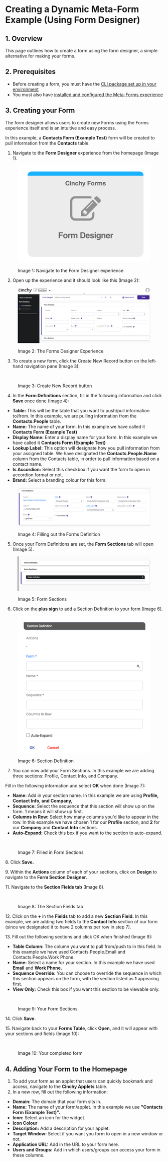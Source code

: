 # Creating a Dynamic Meta-Form Example (Using Form Designer)

## 1. Overview

This page outlines how to create a form using the form designer, a simple alternative for making your forms.

## 2. Prerequisites <a href="#prerequisites" id="prerequisites"></a>

* Before creating a form, you must have the [CLI package set up in your environment](https://cinchy.gitbook.io/cinchy-meta-forms/meta-forms-overview/dynamic-forms-example-using-form-designer)​
* You must also have [installed and configured the Meta-Forms experience​](../meta-forms-deployment-installation-guide/)

## 3. Creating your Form <a href="#1.-creating-your-form" id="1.-creating-your-form"></a>

The form designer allows users to create new Forms using the Forms experience itself and is an intuitive and easy process.

In this example, a **Contacts Form (Example Test)** form will be created to pull information from the **Contacts** table.

1. Navigate to the **Form Designer** experience from the homepage (Image 1).

<figure><img src="../../.gitbook/assets/image (523).png" alt=""><figcaption><p>Image 1: Navigate to the Form Designer experience</p></figcaption></figure>

2. Open up the experience and it should look like this (Image 2):

<figure><img src="../../.gitbook/assets/image (512).png" alt=""><figcaption><p>Image 2: The Forms Designer Experience</p></figcaption></figure>

3. To create a new form, click the Create New Record button on the left-hand navigation pane (Image 3):

<figure><img src="https://762429502-files.gitbook.io/~/files/v0/b/gitbook-x-prod.appspot.com/o/spaces%2F-Meab1e-ktEn2Oom7FZi%2Fuploads%2Fw3vrXn2vV7LgRC7NN4fG%2Fimage.png?alt=media&#x26;token=47ac2eba-0a33-4c12-a84d-558f3492b9d2" alt=""><figcaption><p>Image 3: Create New Record button</p></figcaption></figure>

4. In the **Form Definitions** section, fill in the following information and click **Save** once done (Image 4):

* **Table:** This will be the table that you want to push/pull information to/from. In this example, we are pulling information from the **Contacts.People** table.
* **Name:** The name of your form. In this example we have called it **Contacts Form (Example Test)**
* **Display Name:** Enter a display name for your form. In this example we have called it **Contacts Form (Example Test)**
* **Lookup Label:** This option will designate how you pull information from your assigned table. We have designated the **Contacts.People.Name** column from the Contacts table, in order to pull information based on a contact name.
* **Is Accordion:** Select this checkbox if you want the form to open in accordion format or not.
* **Brand:** Select a branding colour for this form.

<figure><img src="../../.gitbook/assets/image (196).png" alt=""><figcaption><p>Image 4: Filling out the Forms Definition</p></figcaption></figure>

5. Once your Form Definitions are set, the **Form Sections** tab will open (Image 5).

<figure><img src="../../.gitbook/assets/image (613).png" alt=""><figcaption><p>Image 5: Form Sections</p></figcaption></figure>

6. Click on the **plus sign** to add a Section Definition to your form (Image 6).

<figure><img src="../../.gitbook/assets/image (757).png" alt=""><figcaption><p>Image 6: Section Definition</p></figcaption></figure>

7. You can now add your Form Sections. In this example we are adding three sections: Profile, Contact Info, and Company.

Fill in the following information and select **OK** when done (Image 7):

* **Name:** Add in your section name. In this example we are using **Profile, Contact Info, and Company,**
* **Sequence:** Select the sequence that this section will show up on the form. 1 means it will show up first.
* **Columns in Row:** Select how many columns you'd like to appear in the row. In this example we have chosen **1** for our **Profile** section, and **2** for our **Company** and **Contact Info** sections.
* **Auto-Expand:** Check this box if you want to the section to auto-expand.

<figure><img src="https://762429502-files.gitbook.io/~/files/v0/b/gitbook-x-prod.appspot.com/o/spaces%2F-Meab1e-ktEn2Oom7FZi%2Fuploads%2FYpsvnX1Ce6HUW3pF71t0%2Fimage.png?alt=media&#x26;token=5ef4bc44-05ad-4c0f-a689-4901953e90d5" alt=""><figcaption><p>Image 7: Filled in Form Sections</p></figcaption></figure>

8\. Click **Save.**

9\. Within the **Actions** column of each of your sections, click on **Design** to navigate to the **Form Section Designer.**

11\. Navigate to the **Section Fields tab** (Image 8).

<figure><img src="https://762429502-files.gitbook.io/~/files/v0/b/gitbook-x-prod.appspot.com/o/spaces%2F-Meab1e-ktEn2Oom7FZi%2Fuploads%2FYU1jpNaoa3Pl3toyxqos%2Fimage.png?alt=media&#x26;token=30d27ac1-dceb-44d5-be5c-6fbd5b53f01d" alt=""><figcaption><p>Image 8: The Section Fields tab</p></figcaption></figure>

12\. Click on the **+** in the **Fields** tab to add a new **Section Field.** In this example, we are adding two fields to the **Contact Info** section of our form (since we designated it to have 2 columns per row in step 7).

13\. Fill out the following sections and click OK when finished (Image 9):

* **Table Column:** The column you want to pull from/push to in this field. In this example we have used Contacts.People.Email and Contacts.People.Work Phone.
* **Name:** Select a name for your section. In this example we have used **Email** and **Work Phone.**
* **Sequence Override:** You can choose to override the sequence in which this section appears on the form, with the section listed as **1** appearing first.
* **View Only:** Check this box if you want this section to be viewable only.

<figure><img src="https://762429502-files.gitbook.io/~/files/v0/b/gitbook-x-prod.appspot.com/o/spaces%2F-Meab1e-ktEn2Oom7FZi%2Fuploads%2FOE7a6oZw4NS7xGiO4x0P%2Fimage.png?alt=media&#x26;token=b36b161c-9f79-4c8c-a016-a50bef43d836" alt=""><figcaption><p>Image 9: Your Form Sections</p></figcaption></figure>

14\. Click **Save.**

15\. Navigate back to your **Forms Table**, click **Open,** and it will appear with your sections and fields (Image 10):

<figure><img src="https://762429502-files.gitbook.io/~/files/v0/b/gitbook-x-prod.appspot.com/o/spaces%2F-Meab1e-ktEn2Oom7FZi%2Fuploads%2FgXTTynXBv19C6Krngnm7%2Fimage.png?alt=media&#x26;token=e3aca4e6-8c2a-4414-bdaf-323092f71754" alt=""><figcaption><p>Image 10: Your completed form​</p></figcaption></figure>

## 4. Adding Your Form to the Homepage <a href="#2.-adding-your-form-to-the-homepage" id="2.-adding-your-form-to-the-homepage"></a>

1. To add your form as an applet that users can quickly bookmark and access, navigate to the **Cinchy Applets** table.
2. In a new row, fill out the following information:

* **Domain:** The domain that your form sits in.
* **Name:** The name of your form/applet. In this example we use **"Contacts Form (Example Test)".**
* **Icon:** Select an icon for the widget.
* **Icon Colour**
* **Description:** Add a description for your applet.
* **Target Window:** Select if you want you form to open in a new window or not.
* **Application URL:** Add in the URL to your form here.
* **Users and Groups:** Add in which users/groups can access your form in these columns.

​​

<figure><img src="https://762429502-files.gitbook.io/~/files/v0/b/gitbook-x-prod.appspot.com/o/spaces%2F-Meab1e-ktEn2Oom7FZi%2Fuploads%2F2WNsqJMUN6cLiewDwBuG%2Fimage.png?alt=media&#x26;token=ed7a8b13-982e-4529-ad45-6447ed968a81" alt=""><figcaption></figcaption></figure>

